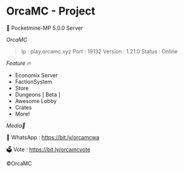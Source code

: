 # OrcaMC - Project
📄 Pocketmine-MP 5.0.0 Server

*OrcaMC*
> Ip : play.orcamc.xyz
> Port : 19132
> Version : 1.21.0
> Status : Online

*Feature 🔥*
- Economix Server 
- FactionSystem
- Store
- Dungeons [ Beta ]
- Awesome Lobby
- Crates
- More!

*Media🫧*

🛟 WhatsApp :
https://bit.ly/orcamcwa

🗳️ Vote :
https://bit.ly/orcamcvote

©OrcaMC
